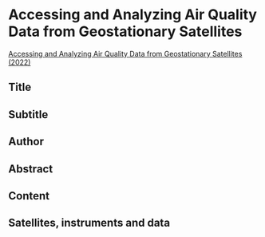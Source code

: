 # Accessing and Analyzing Air Quality Data from Geostationary Satellites

[Accessing and Analyzing Air Quality Data from Geostationary Satellites (2022)](https://appliedsciences.nasa.gov/join-mission/training/english/arset-accessing-and-analyzing-air-quality-data-geostationary)


## Title

## Subtitle

## Author

## Abstract

## Content

## Satellites, instruments and data

